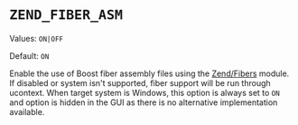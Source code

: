 # `ZEND_FIBER_ASM`

Values: `ON|OFF`

Default: `ON`

Enable the use of Boost fiber assembly files using the
[Zend/Fibers](/docs/cmake/modules/Zend/Fibers.md) module. If disabled or system
isn't supported, fiber support will be run through ucontext. When target system
is Windows, this option is always set to `ON` and option is hidden in the GUI as
there is no alternative implementation available.

